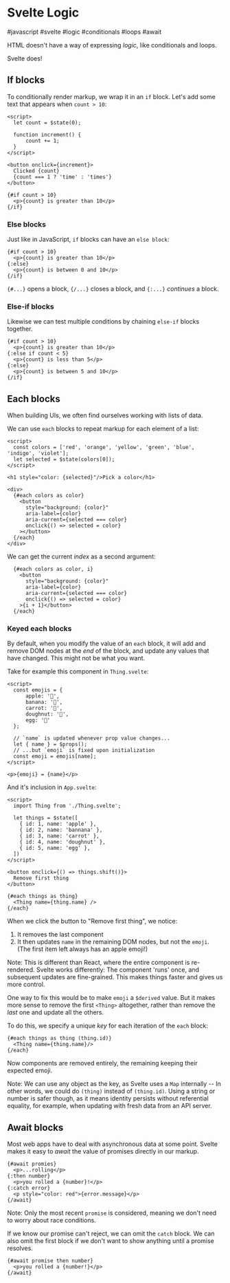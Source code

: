 # Svelte Logic
#javascript #svelte #logic #conditionals #loops #await

HTML doesn't have a way of expressing _logic_, like conditionals and loops.

Svelte does!

## If blocks

To conditionally render markup, we wrap it in an `if` block.
Let's add some text that appears when `count > 10`:
```svelte
<script>
  let count = $state(0);

  function increment() {
      count += 1;
  }
</script>

<button onclick={increment}>
  Clicked {count}
  {count === 1 ? 'time' : 'times'}
</button>

{#if count > 10}
  <p>{count} is greater than 10</p>
{/if}
```

### Else blocks

Just like in JavaScript, `if` blocks can have an `else block`:
```svelte
{#if count > 10}
  <p>{count} is greater than 10</p>
{:else}
  <p>{count} is between 0 and 10</p>
{/if}
```

`{#...}` opens a block,
`{/...}` closes a block,
and `{:...}` _continues_ a block.

### Else-if blocks

Likewise we can test multiple conditions by chaining `else-if` blocks together.
```svelte
{#if count > 10}
  <p>{count} is greater than 10</p>
{:else if count < 5}
  <p>{count} is less than 5</p>
{:else}
  <p>{count} is between 5 and 10</p>
{/if}
```

## Each blocks

When building UIs, we often find ourselves working with lists of data.

We can use `each` blocks to repeat markup for each element of a list:
```svelte
<script>
  const colors = ['red', 'orange', 'yellow', 'green', 'blue', 'indigo', 'violet'];
  let selected = $state(colors[0]);
</script>

<h1 style="color: {selected}"/>Pick a color</h1>

<div>
  {#each colors as color}
    <button
      style="background: {color}"
      aria-label={color}
      aria-current={selected === color}
      onclick{() => selected = color}
    ></button>
  {/each}
</div>
```

We can get the current _index_ as a second argument:
```svelte
  {#each colors as color, i}
    <button
      style="background: {color}"
      aria-label={color}
      aria-current={selected === color}
      onclick{() => selected = color}
    >{i + 1}</button>
  {/each}
```

### Keyed each blocks

By default, when you modify the value of an `each` block,
it will add and remove DOM nodes at the _end_ of the block,
and update any values that have changed.
This might not be what you want.

Take for example this component in `Thing.svelte`:
```svelte
<script>
  const emojis = {
      apple: '🍎',
      banana: '🍌',
      carrot: '🥕',
      doughnut: '🍩',
      egg: '🥚'
  };

  // `name` is updated whenever prop value changes...
  let { name } = $props();
  // ...but `emoji` is fixed upon initialization
  const emoji = emojis[name];
</script>

<p>{emoji} = {name}</p>
```
And it's inclusion in `App.svelte`:
```svelte
<script>
  import Thing from './Thing.svelte';

  let things = $state([
    { id: 1, name: 'apple' },
    { id: 2, name: 'bannana' },
    { id: 3, name: 'carrot' },
    { id: 4, name: 'doughnut' },
    { id: 5, name: 'egg' },
  ])
</script>

<button onclick={() => things.shift()}>
  Remove first thing
</button>

{#each things as thing}
  <Thing name={thing.name} />
{/each}
```
When we click the button to "Remove first thing", we notice:
1. It removes the last component
2. It then updates `name` in the remaining DOM nodes, but not the `emoji`.
(The first item left always has an apple emoji!)

Note: This is different than React, where the entire component is re-rendered.
Svelte works differently:
The component 'runs' once, and subsequent updates are fine-grained.
This makes things faster and gives us more control.

One way to fix this would be to make `emoji` a `$derived` value.
But it makes more sense to remove the first `<Thing>` altogether,
rather than remove the _last_ one and update all the others.

To do this, we specify a unique _key_ for each iteration of the `each` block:
```svelte
{#each things as thing (thing.id)}
  <Thing name={thing.name}/>
{/each}
```
Now components are removed entirely, the remaining keeping their expected emoji.

Note: We can use any object as the key, as Svelte uses a `Map` internally --
In other words, we could do `(thing)` instead of `(thing.id)`.
Using a string or number is safer though,
as it means identity persists without referential equality,
for example, when updating with fresh data from an API server.

## Await blocks

Most web apps have to deal with asynchronous data at some point.
Svelte makes it easy to _await_ the value of promises directly in our markup.
```svelte
{#await promies}
  <p>...rolling</p>
{:then number}
  <p>you rolled a {number}!</p>
{:catch error}
  <p style="color: red">{error.message}</p>
{/await}
```

Note: Only the most recent `promise` is considered,
meaning we don't need to worry about race conditions.

If we know our promise can't reject, we can omit the `catch` block.
We can also omit the first block
if we don't want to show anything until a promise resolves.
```svelte
{#await promise then number}
  <p>you rolled a {number!}</p>
{/await}
```


